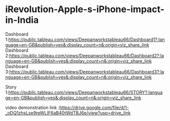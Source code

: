 # iRevolution-Apple-s-iPhone-impact-in-India

Dashboard 1:https://public.tableau.com/views/Deepanworkstableau66/Dashboard1?:language=en-GB&publish=yes&:display_count=n&:origin=viz_share_link
Dashboard 2:https://public.tableau.com/views/Deepanworkstableau66/Dashboard2?:language=en-GB&publish=yes&:display_count=n&:origin=viz_share_link
Dashboard 3:https://public.tableau.com/views/Deepanworkstableau66/Dashboard3?:language=en-GB&publish=yes&:display_count=n&:origin=viz_share_link

Story 1:https://public.tableau.com/views/Deepanworkstableau66/STORY?:language=en-GB&publish=yes&:display_count=n&:origin=viz_share_link

video demonstration link :https://drive.google.com/file/d/1-_oDQ1zhsLse9reWLIF6aB40tWdTBJ6e/view?usp=drive_link
